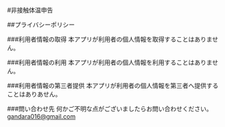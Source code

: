 #非接触体温申告

##プライバシーポリシー


###利用者情報の取得
本アプリが利用者の個人情報を取得することはありません。

###利用者情報の利用
本アプリが利用者の個人情報を利用することはありません。

###利用者情報の第三者提供
本アプリが利用者の個人情報を第三者へ提供することはありあせん。

###問い合わせ先
何かご不明な点がございましたらお問い合わせください。
gandara016@gmail.com
